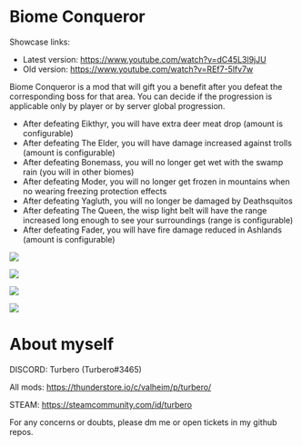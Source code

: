 # Biome Conqueror

Showcase links:

- Latest version: https://www.youtube.com/watch?v=dC45L3l9jJU
- Old version: https://www.youtube.com/watch?v=REf7-5lfv7w

Biome Conqueror is a mod that will gift you a benefit after you defeat the corresponding boss for that area. You can decide if the progression is applicable only by player or by server global progression.

- After defeating Eikthyr, you will have extra deer meat drop (amount is configurable)
- After defeating The Elder, you will have damage increased against trolls (amount is configurable)
- After defeating Bonemass, you will no longer get wet with the swamp rain (you will in other biomes)
- After defeating Moder, you will no longer get frozen in mountains when no wearing freezing protection effects
- After defeating Yagluth, you will no longer be damaged by Deathsquitos
- After defeating The Queen, the wisp light belt will have the range increased long enough to see your surroundings (range is configurable)
- After defeating Fader, you will have fire damage reduced in Ashlands (amount is configurable)

![](https://i.imgur.com/XigIsNe.png)

![](https://i.imgur.com/E5UUMDu.png)

![](https://i.imgur.com/IY1cWTw.png)

![](https://i.imgur.com/EV9CHks.png)

# About myself

DISCORD: Turbero (Turbero#3465)

All mods: https://thunderstore.io/c/valheim/p/turbero/

STEAM: https://steamcommunity.com/id/turbero

For any concerns or doubts, please dm me or open tickets in my github repos.
